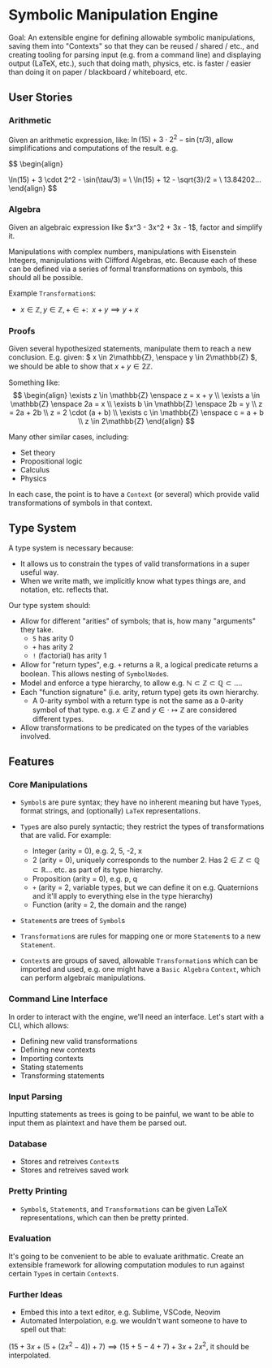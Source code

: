 # Symbolic Manipulation Engine

Goal: An extensible engine for defining allowable symbolic manipulations, saving them into "Contexts" so that they can be reused / shared / etc., and creating tooling for parsing input (e.g. from a command line) and displaying output (LaTeX, etc.), such that doing math, physics, etc. is faster / easier than doing it on paper / blackboard / whiteboard, etc.

## User Stories

### Arithmetic

Given an arithmetic expression, like: $\ln(15) + 3 \cdot 2^2 - \sin(\tau/3)$, allow simplifications and computations of the result.  e.g.

$$
\begin{align}

\ln(15) + 3 \cdot 2^2 - \sin(\tau/3) = \\
\ln(15) + 12 - \sqrt{3}/2 = \\
13.84202...
\end{align}
$$


### Algebra

Given an algebraic expression like \$x^3 - 3x^2 + 3x - 1\$, factor and simplify it.

Manipulations with complex numbers, manipulations with Eisenstein Integers, manipulations with Clifford Algebras, etc.  Because each of these can be defined via a series of formal transformations on symbols, this should all be possible.

Example `Transformation`s:
- $x \in \mathbb{Z}, y \in \mathbb{Z}, + \in +: \enspace x + y \implies y + x$

### Proofs

Given several hypothesized statements, manipulate them to reach a new conclusion.  E.g. given: $ x \in 2\mathbb{Z}, \enspace y \in 2\mathbb{Z} $, we should be able to show that $x + y \in 2\mathbb{Z}$.  

Something like:
$$
\begin{align}
\exists z \in \mathbb{Z} \enspace z = x + y \\
\exists a \in \mathbb{Z} \enspace 2a = x \\
\exists b \in \mathbb{Z} \enspace 2b = y \\
z = 2a + 2b \\
z = 2 \cdot (a + b) \\
\exists c \in \mathbb{Z} \enspace c = a + b \\
z \in 2\mathbb{Z}
\end{align}
$$

Many other similar cases, including:
- Set theory
- Propositional logic
- Calculus
- Physics

In each case, the point is to have a `Context` (or several) which provide valid transformations of symbols in that context.  

## Type System

A type system is necessary because:
- It allows us to constrain the types of valid transformations in a super useful way.
- When we write math, we implicitly know what types things are, and notation, etc. reflects that.  

Our type system should:
- Allow for different "arities" of symbols; that is, how many "arguments" they take.  
    - `5` has arity 0
    - `+` has arity 2
    - `!` (factorial) has arity 1
- Allow for "return types", e.g. `+` returns a $\mathbb{R}$, a logical predicate returns a boolean. This allows nesting of `SymbolNode`s.
- Model and enforce a type hierarchy, to allow e.g. $\mathbb{N} \subset \mathbb{Z} \subset \mathbb{Q} \subset \ldots$.  
- Each "function signature" (i.e. arity, return type) gets its own hierarchy.  
    - A 0-arity symbol with a return type is not the same as a 0-arity symbol of that type.  e.g. $x \in \mathbb{Z}$ and $y \in \cdot \mapsto \mathbb{Z}$ are considered different types.
- Allow transformations to be predicated on the types of the variables involved.

## Features

### Core Manipulations

- `Symbol`s are pure syntax; they have no inherent meaning but have `Type`s, format strings, and (optionally) `LaTeX` representations.
- `Type`s are also purely syntactic; they restrict the types of transformations that are valid.  For example:
    - Integer (arity = 0), e.g. 2, 5, -2, x
    - 2 (arity = 0), uniquely corresponds to the number 2.  Has $2 \in \mathbb{Z} \subset \mathbb{Q} \subset \mathbb{R} \ldots$ etc. as part of its type hierarchy.
    - Proposition (arity = 0), e.g. p, q
    - `+` (arity = 2, variable types, but we can define it on e.g. Quaternions and it'll apply to everything else in the type hierarchy)
    - Function (arity = 2, the domain and the range)

- `Statement`s are trees of `Symbol`s
- `Transformation`s are rules for mapping one or more `Statement`s to a new `Statement`.  
- `Context`s are groups of saved, allowable `Transformation`s which can be imported and used, e.g. one might have a `Basic Algebra` `Context`, which can perform algebraic manipulations.

### Command Line Interface

In order to interact with the engine, we'll need an interface.  Let's start with a CLI, which allows:
- Defining new valid transformations
- Defining new contexts
- Importing contexts
- Stating statements
- Transforming statements

### Input Parsing

Inputting statements as trees is going to be painful, we want to be able to input them as plaintext and have them be parsed out.

### Database

- Stores and retreives `Context`s
- Stores and retreives saved work

### Pretty Printing

- `Symbol`s, `Statement`s, and `Transformations` can be given LaTeX representations, which can then be pretty printed.  

### Evaluation

It's going to be convenient to be able to evaluate arithmatic.  Create an extensible framework for allowing computation modules to run against certain `Type`s in certain `Context`s.  

### Further Ideas

- Embed this into a text editor, e.g. Sublime, VSCode, Neovim
- Automated Interpolation, e.g. we wouldn't want someone to have to spell out that:

$(15 + 3x + (5 + (2x^2 - 4)) + 7) \implies (15 + 5 - 4 + 7) + 3x + 2x^2$, it should be interpolated.
